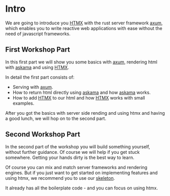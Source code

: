 # Intro

We are going to introduce you [HTMX](https://htmx.org/) with the rust server framework [axum](https://github.com/tokio-rs/axum), which enables you to write reactive
web applications with ease without the need of javascript frameworks.

## First Workshop Part

In this first part we will show you some basics with [axum](https://github.com/tokio-rs/axum),
rendering html with [askama](https://github.com/djc/askama) and using [HTMX](https://htmx.org/).

In detail the first part consists of:

- Serving with [axum](https://github.com/tokio-rs/axum).
- How to return html directly using [askama](https://github.com/djc/askama) and how [askama](https://github.com/djc/askama) works.
- How to add [HTMX](https://htmx.org/) to our html and how [HTMX](https://htmx.org/) works with small examples.

After you got the basics with server side rending and using htmx and having a good lunch,
we will hop on to the second part.

## Second Workshop Part

In the second part of the workshop you will build something yourself, without further guidance.
Of course we will help if you get stuck somewhere. Getting your hands dirty is the best way to learn.

Of course you can mix and match server frameworks and rendering engines. But if you just want
to get started on implementing features and using htmx, we recommend you to use our [skeleton](#).

It already has all the boilerplate code - and you can focus on using htmx.

